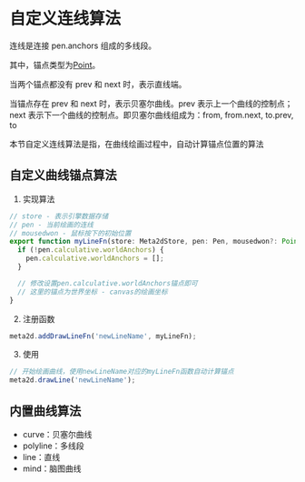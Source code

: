 # 自定义连线算法

连线是连接 pen.anchors 组成的多线段。

其中，锚点类型为[Point](../api/point)。

当两个锚点都没有 prev 和 next 时，表示直线端。

当锚点存在 prev 和 next 时，表示贝塞尔曲线。prev 表示上一个曲线的控制点；next 表示下一个曲线的控制点。即贝塞尔曲线组成为：from, from.next, to.prev, to

本节自定义连线算法是指，在曲线绘画过程中，自动计算锚点位置的算法

## 自定义曲线锚点算法

1. 实现算法

```js
// store - 表示引擎数据存储
// pen - 当前绘画的连线
// mousedwon - 鼠标按下的初始位置
export function myLineFn(store: Meta2dStore, pen: Pen, mousedwon?: Point) {
  if (!pen.calculative.worldAnchors) {
    pen.calculative.worldAnchors = [];
  }

  // 修改设置pen.calculative.worldAnchors锚点即可
  // 这里的锚点为世界坐标 - canvas的绘画坐标
}
```

2. 注册函数

```js
meta2d.addDrawLineFn('newLineName', myLineFn);
```

3. 使用

```js
// 开始绘画曲线，使用newLineName对应的myLineFn函数自动计算锚点
meta2d.drawLine('newLineName');
```

## 内置曲线算法

- curve：贝塞尔曲线
- polyline：多线段
- line：直线
- mind：脑图曲线
